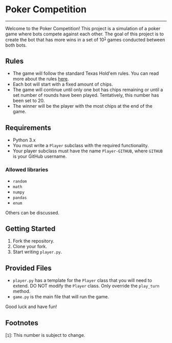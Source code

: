 # Poker Competition
---

Welcome to the Poker Competition! This project is a simulation of a poker game where bots compete against each other. The goal of this project is to create the bot that has more wins in a set of 10<sup>[`1`](#footnotes)</sup> games conducted between both bots.

## Rules

- The game will follow the standard Texas Hold'em rules. You can read more about the rules [here](https://en.wikipedia.org/wiki/Texas_hold_%27em).
- Each bot will start with a fixed amount of chips.
- The game will continue until only one bot has chips remaining or until a set number of rounds have been played. Tentatively, this number has been set to 20.
- The winner will be the player with the most chips at the end of the game.

## Requirements

- Python 3.x
- You must write a `Player` subclass with the required functionality.
- Your player subclass must have the name `Player-GITHUB`, where `GITHUB` is your GitHub username.

### Allowed libraries

- `random`
- `math`
- `numpy`
- `pandas`
- `enum`

Others can be discussed.

## Getting Started

1. Fork the repository.
2. Clone your fork.
3. Start writing `player.py`.

## Provided Files
- `player.py` has a template for the `Player` class that you will need to extend. DO NOT modify the `Player` class. Only override the `play_turn` method.
- `game.py` is the main file that will run the game.

Good luck and have fun!

## Footnotes
[`1`]: This number is subject to change.